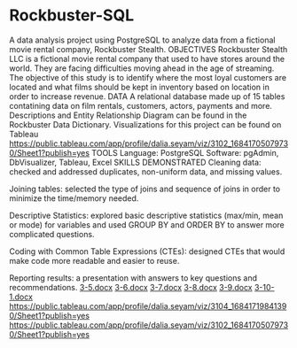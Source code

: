 # Rockbuster-SQL
A data analysis project using PostgreSQL to analyze data from a fictional movie rental company, Rockbuster Stealth.
OBJECTIVES
Rockbuster Stealth LLC is a fictional movie rental company that used to have stores around the world. They are facing difficulties moving ahead in the age of streaming. The objective of this study is to identify where the most loyal customers are located and what films should be kept in inventory based on location in order to increase revenue.
DATA
A relational database made up of 15 tables contatining data on film rentals, customers, actors, payments and more. Descriptions and Entity Relationship Diagram can be found in the Rockbuster Data Dictionary. Visualizations for this project can be found on Tableau https://public.tableau.com/app/profile/dalia.seyam/viz/3102_16841705079730/Sheet1?publish=yes
TOOLS
Language: PostgreSQL Software: pgAdmin, DbVisualizer, Tableau, Excel
SKILLS DEMONSTRATED
Cleaning data: checked and addressed duplicates, non-uniform data, and missing values.

Joining tables: selected the type of joins and sequence of joins in order to minimize the time/memory needed.

Descriptive Statistics: explored basic descriptive statistics (max/min, mean or mode) for variables and used GROUP BY and ORDER BY to answer more complicated questions.

Coding with Common Table Expressions (CTEs): designed CTEs that would make code more readable and easier to reuse.

Reporting results: a presentation with answers to key questions and recommendations.
[3-5.docx](https://github.com/daliaseyam/Rockbuster-SQL/files/12147978/3-5.docx)
[3-6.docx](https://github.com/daliaseyam/Rockbuster-SQL/files/12147984/3-6.docx)
[3-7.docx](https://github.com/daliaseyam/Rockbuster-SQL/files/12147990/3-7.docx)
[3-8.docx](https://github.com/daliaseyam/Rockbuster-SQL/files/12148008/3-8.docx)
[3-9.docx](https://github.com/daliaseyam/Rockbuster-SQL/files/12148012/3-9.docx)
[3-10-1.docx](https://github.com/daliaseyam/Rockbuster-SQL/files/12148016/3-10-1.docx)
https://public.tableau.com/app/profile/dalia.seyam/viz/3104_16841719841390/Sheet1?publish=yes
https://public.tableau.com/app/profile/dalia.seyam/viz/3102_16841705079730/Sheet1?publish=yes
